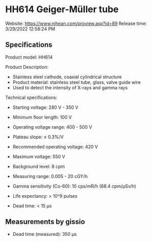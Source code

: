 # HH614 Geiger-Müller tube

Website: https://www.njhean.com/proview.asp?id=89
Release time: 3/29/2022 12:58:24 PM

## Specifications

Product model: HH614

Product Description:
* Stainless steel cathode, coaxial cylindrical structure
* Product material: stainless steel tube, glass, valve guide wire
* Used to detect the intensity of X-rays and gamma rays

Technical specifications:
* Starting voltage: 280 V - 350 V
* Minimum floor length: 100 V
* Operating voltage range: 400 - 500 V
* Plateau slope: ≤ 0.3%/V
* Recommended operating voltage: 420 V
* Maximum voltage: 550 V

* Background level: 8 cpm
* Measuring range: 0.005 - 20 cGY/h
* Gamma sensitivity (Co-60): 10 cps/mR/h (68.4 cpm/µSv/h)
* Life expectancy: > 10^9 pulses
* Dead time: < 15 μs

## Measurements by gissio

* Dead time (measured): 350 μs

